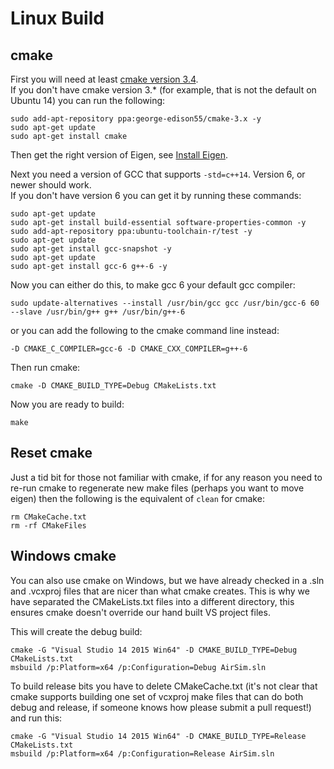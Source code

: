 # Linux Build

## cmake    

First you will need at least [cmake version  3.4](https://cmake.org/install/).  
If you don't have cmake version 3.* (for example, that is not the default on Ubuntu 14) you can run the following:

````
sudo add-apt-repository ppa:george-edison55/cmake-3.x -y
sudo apt-get update
sudo apt-get install cmake
````

Then get the right version of Eigen, see [Install Eigen](install_eigen.md).  

Next you need a version of GCC that supports `-std=c++14`.  Version 6, or newer should work.  
If you don't have version 6 you can get it by running these commands:
````
sudo apt-get update
sudo apt-get install build-essential software-properties-common -y
sudo add-apt-repository ppa:ubuntu-toolchain-r/test -y
sudo apt-get update
sudo apt-get install gcc-snapshot -y
sudo apt-get update
sudo apt-get install gcc-6 g++-6 -y
````

Now you can either do this, to make gcc 6 your default gcc compiler:
````
sudo update-alternatives --install /usr/bin/gcc gcc /usr/bin/gcc-6 60 --slave /usr/bin/g++ g++ /usr/bin/g++-6
````
or you can add the following to the cmake command line instead:
````
-D CMAKE_C_COMPILER=gcc-6 -D CMAKE_CXX_COMPILER=g++-6
````

Then run cmake:
````
cmake -D CMAKE_BUILD_TYPE=Debug CMakeLists.txt

````

Now you are ready to build:
````
make
````

## Reset cmake

Just a tid bit for those not familiar with cmake, if for any reason you need to re-run cmake to regenerate new make files
(perhaps you want to move eigen) then the following is the equivalent of `clean` for cmake:
````
rm CMakeCache.txt 
rm -rf CMakeFiles
````


## Windows cmake

You can also use cmake on Windows, but we have already checked in a .sln and .vcxproj files that are nicer than what
cmake creates.  This is why we have separated the CMakeLists.txt files into a different directory, this ensures cmake 
doesn't override our hand built VS project files.

This will create the debug build:

    cmake -G "Visual Studio 14 2015 Win64" -D CMAKE_BUILD_TYPE=Debug CMakeLists.txt
    msbuild /p:Platform=x64 /p:Configuration=Debug AirSim.sln
    
To build release bits you have to delete CMakeCache.txt (it's not clear that cmake supports building
one set of vcxproj make files that can do both debug and release, if someone knows how please submit a pull request!)
and run this:
    
    cmake -G "Visual Studio 14 2015 Win64" -D CMAKE_BUILD_TYPE=Release CMakeLists.txt
    msbuild /p:Platform=x64 /p:Configuration=Release AirSim.sln


